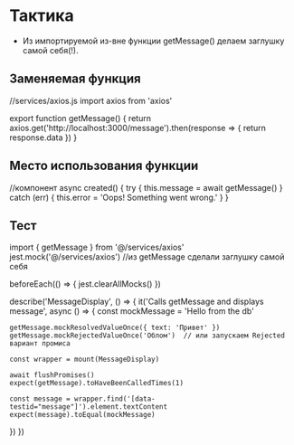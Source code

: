 # Тактика
- Из импортируемой из-вне функции getMessage() делаем заглушку самой себя(!).

## Заменяемая функция
//services/axios.js
import axios from 'axios'

export function getMessage() {
  return axios.get('http://localhost:3000/message').then(response => {
    return response.data
  })
}


## Место использования функции
//компонент
  async created() {
    try {
      this.message = await getMessage()
    } catch (err) {
      this.error = 'Oops! Something went wrong.'
    }
  }



## Тест

import { getMessage } from '@/services/axios'
jest.mock('@/services/axios')     //из getMessage сделали заглушку самой себя

beforeEach(() => {
  jest.clearAllMocks()
})

describe('MessageDisplay', () => {
  it('Calls getMessage and displays message', async () => {
    const mockMessage = 'Hello from the db'

    getMessage.mockResolvedValueOnce({ text: 'Привет' })
    getMessage.mockRejectedValueOnce('Облом')  // или запускаем Rejected вариант промиса

    const wrapper = mount(MessageDisplay)

    await flushPromises()
    expect(getMessage).toHaveBeenCalledTimes(1)

    const message = wrapper.find('[data-testid="message"]').element.textContent
    expect(message).toEqual(mockMessage)
  })
})













